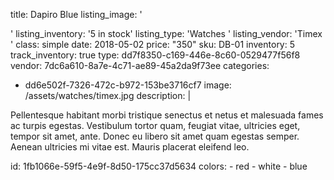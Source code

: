 title: Dapiro Blue
listing_image: '<div class="statamify-thumb" style="background-image: url(/img/asset/bWFpbi93YXRjaGVzL3RpbWV4LmpwZw==?w=50&h=50&fit=crop&s=8ce063f7b7606d70a182fab82ffbbc1e)"></div>'
listing_inventory: '<span class="inventory-quantity">5</span> in stock'
listing_type: 'Watches <a href="/cp/collections/entries/store_types/watches" class="statamify-link"><span class="icon icon-forward"></span></a>'
listing_vendor: 'Timex <a href="/cp/collections/entries/store_vendors/timex" class="statamify-link"><span class="icon icon-forward"></span></a>'
class: simple
date: 2018-05-02
price: "350"
sku: DB-01
inventory: 5
track_inventory: true
type: dd7f8350-c169-446e-8c60-0529477f56f8
vendor: 7dc6a610-8a7e-4c71-ae89-45a2da9f73ee
categories:
  - dd6e502f-7326-472c-b972-153be3716cf7
image: /assets/watches/timex.jpg
description: |
  <p>Pellentesque habitant morbi tristique senectus et netus et malesuada fames ac turpis egestas. Vestibulum tortor quam, feugiat vitae, ultricies eget, tempor sit amet, ante. Donec eu libero sit amet quam egestas semper. Aenean ultricies mi vitae est. Mauris placerat eleifend leo.
  </p>
id: 1fb1066e-59f5-4e9f-8d50-175cc37d5634
colors:
  - red
  - white
  - blue
